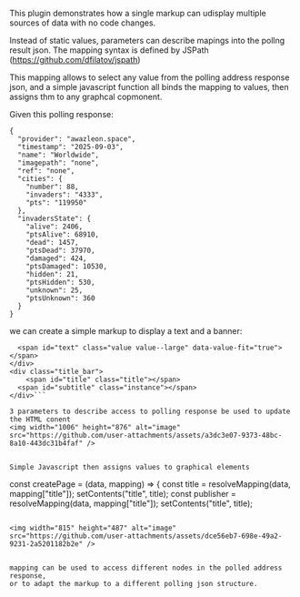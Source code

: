 This plugin demonstrates how a single markup can udisplay multiple sources of data with no code changes.

Instead of static values, parameters can describe mapings into the pollng result json.
The mapping syntax is defined by JSPath (https://github.com/dfilatov/jspath)

This mapping allows to select any value from the polling address response json, and a simple javascript function all
binds the mapping to values, then assigns thm to any graphcal copmonent.

Given this polling response:
```
{
  "provider": "awazleon.space",
  "timestamp": "2025-09-03",
  "name": "Worldwide",
  "imagepath": "none",
  "ref": "none",
  "cities": {
    "number": 88,
    "invaders": "4333",
    "pts": "119950"
  },
  "invadersState": {
    "alive": 2406,
    "ptsAlive": 68910,
    "dead": 1457,
    "ptsDead": 37970,
    "damaged": 424,
    "ptsDamaged": 10530,
    "hidden": 21,
    "ptsHidden": 530,
    "unknown": 25,
    "ptsUnknown": 360
  }
}
```

we can create a simple markup to display a text and a banner:

```<div class="layout layout--row" id="content">
  <span id="text" class="value value--large" data-value-fit="true"></span>
</div>
<div class="title_bar">
    <span id="title" class="title"></span>
  <span id="subtitle" class="instance"></span>
</div>```

3 parameters to describe access to polling response be used to update the HTML conent
<img width="1006" height="876" alt="image" src="https://github.com/user-attachments/assets/a3dc3e07-9373-48bc-8a10-443dc31b4faf" />


Simple Javascript then assigns values to graphical elements
```
const createPage = (data, mapping) => {
    const title = resolveMapping(data, mapping["title"]);
     setContents("title", title);
    const publisher = resolveMapping(data, mapping["title"]);
     setContents("title", title); 
```

<img width="815" height="487" alt="image" src="https://github.com/user-attachments/assets/dce56eb7-698e-49a2-9231-2a5201182b2e" />


mapping can be used to access different nodes in the polled address response,
or to adapt the markup to a different polling json structure.
